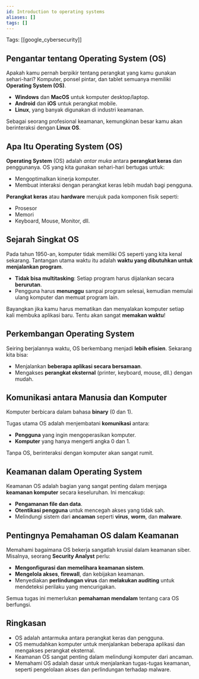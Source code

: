 ```yaml
---
id: Introduction to operating systems
aliases: []
tags: []
---
```


Tags: [[google_cybersecurity]]

## Pengantar tentang Operating System (OS)

Apakah kamu pernah berpikir tentang perangkat yang kamu gunakan sehari-hari? Komputer, ponsel pintar, dan tablet semuanya memiliki **Operating System (OS)**.

- **Windows** dan **MacOS** untuk komputer desktop/laptop.
- **Android** dan **iOS** untuk perangkat mobile.
- **Linux**, yang banyak digunakan di industri keamanan.

Sebagai seorang profesional keamanan, kemungkinan besar kamu akan berinteraksi dengan **Linux OS**.

## Apa Itu Operating System (OS)

**Operating System** (OS) adalah _antar muka_ antara **perangkat keras** dan penggunanya. OS yang kita gunakan sehari-hari bertugas untuk:

- Mengoptimalkan kinerja komputer.
- Membuat interaksi dengan perangkat keras lebih mudah bagi pengguna.

**Perangkat keras** atau **hardware** merujuk pada komponen fisik seperti:

- Prosesor
- Memori
- Keyboard, Mouse, Monitor, dll.

## Sejarah Singkat OS

Pada tahun 1950-an, komputer tidak memiliki OS seperti yang kita kenal sekarang. Tantangan utama waktu itu adalah **waktu yang dibutuhkan untuk menjalankan program**.

- **Tidak bisa multitasking**: Setiap program harus dijalankan secara **berurutan**.
- Pengguna harus **menunggu** sampai program selesai, kemudian memulai ulang komputer dan memuat program lain.

Bayangkan jika kamu harus mematikan dan menyalakan komputer setiap kali membuka aplikasi baru. Tentu akan sangat **memakan waktu**!

## Perkembangan Operating System

Seiring berjalannya waktu, OS berkembang menjadi **lebih efisien**. Sekarang kita bisa:

- Menjalankan **beberapa aplikasi secara bersamaan**.
- Mengakses **perangkat eksternal** (printer, keyboard, mouse, dll.) dengan mudah.

## Komunikasi antara Manusia dan Komputer

Komputer berbicara dalam bahasa **binary** (0 dan 1).

Tugas utama OS adalah menjembatani **komunikasi** antara:

- **Pengguna** yang ingin mengoperasikan komputer.
- **Komputer** yang hanya mengerti angka 0 dan 1.

Tanpa OS, berinteraksi dengan komputer akan sangat rumit.

## Keamanan dalam Operating System

Keamanan OS adalah bagian yang sangat penting dalam menjaga **keamanan komputer** secara keseluruhan. Ini mencakup:

- **Pengamanan file dan data**.
- **Otentikasi pengguna** untuk mencegah akses yang tidak sah.
- Melindungi sistem dari **ancaman** seperti **virus**, **worm**, dan **malware**.

## Pentingnya Pemahaman OS dalam Keamanan

Memahami bagaimana OS bekerja sangatlah krusial dalam keamanan siber. Misalnya, seorang **Security Analyst** perlu:

- **Mengonfigurasi dan memelihara keamanan sistem**.
- **Mengelola akses**, **firewall**, dan kebijakan keamanan.
- Menyediakan **perlindungan virus** dan **melakukan auditing** untuk mendeteksi perilaku yang mencurigakan.

Semua tugas ini memerlukan **pemahaman mendalam** tentang cara OS berfungsi.

## Ringkasan

- OS adalah antarmuka antara perangkat keras dan pengguna.
- OS memudahkan komputer untuk menjalankan beberapa aplikasi dan mengakses perangkat eksternal.
- Keamanan OS sangat penting dalam melindungi komputer dari ancaman.
- Memahami OS adalah dasar untuk menjalankan tugas-tugas keamanan, seperti pengelolaan akses dan perlindungan terhadap malware.
